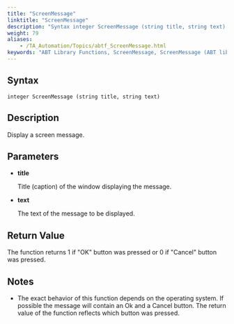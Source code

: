 ```yaml
--- 
title: "ScreenMessage"
linktitle: "ScreenMessage"
description: "Syntax integer ScreenMessage (string title, string text) Description Display a screen message. Parameters title Title (caption) of the window displaying the message. text The text of the message to be ..."
weight: 79
aliases: 
    - /TA_Automation/Topics/abtf_ScreenMessage.html
keywords: "ABT Library Functions, ScreenMessage, ScreenMessage (ABT library function)"
---
```


## Syntax

`integer ScreenMessage (string title, string text)`

## Description

Display a screen message.

## Parameters

-   **title**

    Title \(caption\) of the window displaying the message.

-   **text**

    The text of the message to be displayed.


## Return Value

The function returns 1 if "OK" button was pressed or 0 if "Cancel" button was pressed.

## Notes

-   The exact behavior of this function depends on the operating system. If possible the message will contain an Ok and a Cancel button. The return value of the function reflects which button was pressed.




